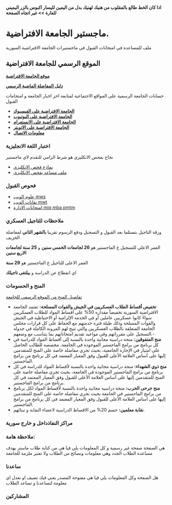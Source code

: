 **اذا كان الخط طالع بالمقلوب من هنيك لهنيك بدل من اليمين لليسار اكبوس بالزر اليميني للفارة >> غير اتجاه الصفحة**

# ماجستير الجامعة الافتراضية. 
ملف للمساعدة في امتحانات القبول في ماجستيرات الجامعة الافتراضية السورية

## الموقع الرسمي للجامعة الافتراضية
[**موقع الجامعة الافتراضية**](https://www.svuonline.org/)

[**دليل المفاضلة الماضية الرسمي**](https://www.svuonline.org/sites/default/files/pr/Guide_F17.pdf)

حسابات الجامعة الرسمية على المواقع الاجتماعية لمتابعة اخر اخبار الجامعة و امتحامات القبول

- [**الجامعة الافتراضية على الفيسبوك**](https://www.facebook.com/svuonline.org)
- [**الجامعة الافتراضية على اليوتيوب**](https://www.youtube.com/channel/UCJwPgp0tOp1ZqkzbmDvFSaw)
- [**الجامعة الافتراضية على الانستعرام**](instagram.com/syrian_virtual_university)
- [**الجامعة الافتراضية على الاتويتر**](https://twitter.com/SVU_Syria)
- [**معلومات الاتصال**](https://www.svuonline.org/ar/%D8%A7%D8%AA%D8%B5%D9%84-%D8%A8%D9%86%D8%A7)

### اختبار اللغة الانجليزية
نجاح بفحص الانكليزي هو شرط الزامي للتقدم لاي ماجستير

- [نماذج فحص الانكليزي](https://www.4shared.com/s/fSr4O6rh8ei)
- [ملف مساعد بفحص الانكليزي](https://www.4shared.com/s/f7YqmHrW1ei)

### فحوص القبول 
- [علوم الويب mws](https://github.com/shu3aybbadran/svu-master/blob/master/mws.md)
- [تقانات الويب mwt](https://github.com/shu3aybbadran/svu-master/blob/master/mwt.md)
- [امتحانات الادارة miq mba pmtm](https://github.com/shu3aybbadran/svu-master/blob/master/gmat.md)

### ملاحظات للتاجيل العسكري
ورقة التاجيل بتستلما بعد القبول و التسجيل ودفع الرسوم تقريبا **بالشهر التاني** لمفاضلة الخريف

العمر الاعلى للتسجيل ع الماجستير هو **26 لجامعات الخمس سنين** و **25 سنة لجامعات الاربع سنين**

العمر الاعلى للتاجيل ع الماجستير هو **29 سنة**
 
اي انقطاع عن الدراسة و **بيلتغى تاجيلك**

### المنح و الحسومات
[تفاصيل المنح من الموقع الرسمي للجامعة](https://shu3aybbadran.github.io/licenses-in-arabic/index.html)

- **تخفيض أقساط الطلاب العسكريين في الجيش والقوات المسلحة:** تعتمد الجامعة الافتراضية السورية تخفيضاً مقداره 50% على أقساط المواد للطلاب العسكريين سواءً كانوا عسكريين عاملين أو في الخدمة الإلزامية أو الاحتياطية في الجيش والقوات المسلحة وذلك طيلة فترة خدمتهم مع الحفاظ على كل قرارات مجلس الجامعة المتعلقة بالطلاب العسكريين والتي تتيح لهم المرونة الكاملة في جدولة التسجيل على مقرراتهم وفي مواعيد تقديم امتحاناتهم بما يتناسب مع وضعهم.-
- **منح المتفوقين:** منحة دراسية مجانية واحدة  بالنسبة إلى أقساط المواد للدراسة في كل برنامج من برامج الماجستير الموجودة في الجامعة، مخصصة للطالب الحاصل على امتياز في الإجازة الجامعية، بحيث تجري مفاضلة خاصة على المنح للمتقدمين إليها على أساس العلامة الأعلى للقبول وفق المعيار المعتمد في كل برنامج من برامج الماجستير.
- **منح ذوي الشهداء:** منحة دراسية مجانية واحدة بالنسبة لأقساط المواد للدراسة في كل برنامج من برامج الماجستير الموجودة في الجامعة، بحيث تجري مفاضلة خاصة على المنح للمتقدمين إليها على أساس العلامة الأعلى للقبول وفق المعيار المعتمد في كل برنامج من برامج الماجستير.
- **منح جرحى الحرب:** منحة دراسية مجانية واحدة بالنسبة لأقساط المواد لكل برنامج من برامج الماجستير في الجامعة بحيث تجري مفاضلة خاصة على المنح للمتقدمين إليها على أساس العلامة الأعلى للقبول وفق المعيار المعتمد في كل برنامج من برامج الماجستير.
- **نقابة معلمين:** حسم 20% من الاقساط الدراسية لاعضاء النقابة و تبنائهم.

### مراكز النفاذداخل و خارج سورية

### ملاحظة هامة:
 هي الصفحة صفحة غير رسمية و كل المعلومات يلي فيا هي من كتابة طلاب ماستر 
 بهدف مساعدة الطلاب الجدد وهي معلومات ونصائح من الطلاب 
 ولا تعتبر ملزمة للجامعة

### ساعدنا
هل الصفحة وكل المعلومات يلي فيا هي مفتوحة المصدر يعني فيك تضيف او تعدل اي معلومة 
لتساعدنا و تساعد الطلاب 

### المشاركين
